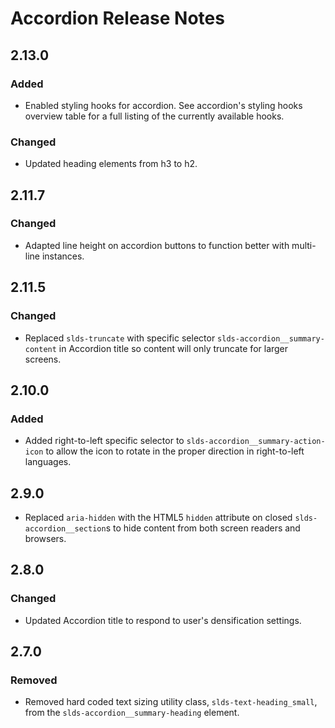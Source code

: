 <!-- Release notes authoring guidelines: http://keepachangelog.com/ -->

# Accordion Release Notes

<!-- ## [Unreleased] -->

## 2.13.0

### Added

- Enabled styling hooks for accordion. See accordion's styling hooks overview table for a full listing of the currently available hooks.

### Changed

- Updated heading elements from h3 to h2.

## 2.11.7

### Changed

- Adapted line height on accordion buttons to function better with multi-line instances.

## 2.11.5

### Changed

- Replaced `slds-truncate` with specific selector `slds-accordion__summary-content` in Accordion title so content will only truncate for larger screens.

## 2.10.0

### Added

- Added right-to-left specific selector to `slds-accordion__summary-action-icon` to allow the icon to rotate in the proper direction in right-to-left languages.

## 2.9.0

- Replaced `aria-hidden` with the HTML5 `hidden` attribute on closed `slds-accordion__section`s to hide content from both screen readers and browsers.

## 2.8.0

### Changed

- Updated Accordion title to respond to user's densification settings.

## 2.7.0

### Removed

- Removed hard coded text sizing utility class, `slds-text-heading_small`, from the `slds-accordion__summary-heading` element.
